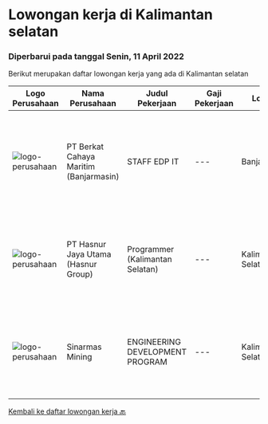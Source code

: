 
  # Lowongan kerja di Kalimantan selatan

  ### Diperbarui pada tanggal Senin, 11 April 2022

  Berikut merupakan daftar lowongan kerja yang ada di Kalimantan selatan

  |Logo Perusahaan | Nama Perusahaan | Judul Pekerjaan | Gaji Pekerjaan | Lokasi | Deskripsi | Tanggal diunggah | Pranala |
  | -------------- | --------------- | --------------- | --------- | --------- | -------------- | ------- | ----------- |
  |![logo-perusahaan](https://i.ibb.co/sqvTCh9/112815900-stock-vector-no-image-available-icon-flat-vector.webp)|PT Berkat Cahaya Maritim (Banjarmasin)|STAFF EDP IT|---|Banjarmasin|KUALIFIKASI : Usia maksimal 25 tahun Pendidikan minimal SMK dan D3 TI / SI / MI / TKJ Berpengalaman minimal 1 tahun Menguasai OS Windows Menguasai...|Jumat, 01 April 2022|https://www.jobstreet.co.id/id/job/staff-edp-it-3840575?token=0~46f75e84-5566-4285-96c3-d81d645ea7ed&sectionRank=1&jobId=jobstreet-id-job-3840575|
|![logo-perusahaan](https://image-service-cdn.seek.com.au/ce6f66b5ddea48c0961eddc201a535616844de99/ee4dce1061f3f616224767ad58cb2fc751b8d2dc)|PT Hasnur Jaya Utama (Hasnur Group)|Programmer (Kalimantan Selatan)|---|Kalimantan Selatan|Job Descriptions: Develops code and creates customized applications to enhance product based on business needs Investigates and resolves matters of...|Rabu, 30 Maret 2022|https://www.jobstreet.co.id/id/job/programmer-kalimantan-selatan-3820952?token=0~46f75e84-5566-4285-96c3-d81d645ea7ed&sectionRank=2&jobId=jobstreet-id-job-3820952|
|![logo-perusahaan](https://i.ibb.co/sqvTCh9/112815900-stock-vector-no-image-available-icon-flat-vector.webp)|Sinarmas Mining|ENGINEERING DEVELOPMENT PROGRAM|---|Kalimantan Selatan|Sinarmas MiningWe are beyond the mining company through *************** Mas Mining (SMM), one of Sinar Mas group pillars, is one of conglomeration...|Jumat, 08 April 2022|https://www.jobstreet.co.id/id/job/engineering-development-program-1031229778?token=0~46f75e84-5566-4285-96c3-d81d645ea7ed&sectionRank=3&jobId=jobstreet-id-job-1031229778|


  [Kembali ke daftar lowongan kerja 🔙](../README.md#daftar-lowongan-kerja)
  